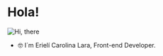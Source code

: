 # Hola!

![Hi, there](https://github.com/erielilara/erielilara/blob/9fe12d226b8a566e1212e2bd69e084f5cff1e50e/assets/Hithere.gif)

- :nerd_face: I´m Erielí Carolina Lara, Front-end Developer. 